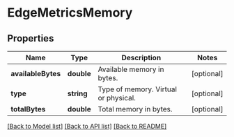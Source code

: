 # EdgeMetricsMemory

## Properties
Name | Type | Description | Notes
------------ | ------------- | ------------- | -------------
**availableBytes** | **double** | Available memory in bytes. | [optional] 
**type** | **string** | Type of memory. Virtual or physical. | [optional] 
**totalBytes** | **double** | Total memory in bytes. | [optional] 

[[Back to Model list]](../README.md#documentation-for-models) [[Back to API list]](../README.md#documentation-for-api-endpoints) [[Back to README]](../README.md)


